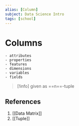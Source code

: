 ```yaml
---
alias: [Column]
subject: Data Science Intro
tags: [school]
---
```

# Columns

```ad-example
- attributes
- properties
- features
- dimensions
- variables
- fields
```

> [!info]
> given as ==n==-tuple

## References
1. [[Data Matrix]]
2. [[Tuple]]